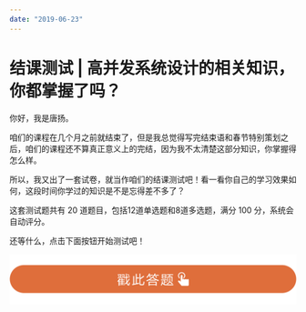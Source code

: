 ```yaml
---
date: "2019-06-23"
---  
```

      
# 结课测试 | 高并发系统设计的相关知识，你都掌握了吗？
你好，我是唐扬。

咱们的课程在几个月之前就结束了，但是我总觉得写完结束语和春节特别策划之后，咱们的课程还不算真正意义上的完结，因为我不太清楚这部分知识，你掌握得怎么样。

所以，我又出了一套试卷，就当作咱们的结课测试吧！看一看你自己的学习效果如何，这段时间你学过的知识是不是忘得差不多了？

这套测试题共有 20 道题目，包括12道单选题和8道多选题，满分 100 分，系统会自动评分。

还等什么，点击下面按钮开始测试吧！

[![](./httpsstatic001geekbangorgresourceimage28a428d1be62669b4f3cc01c36466bf811a4.png)](http://time.geekbang.org/quiz/intro?act_id=92&exam_id=178)

<!-- [[[read_end]]] -->